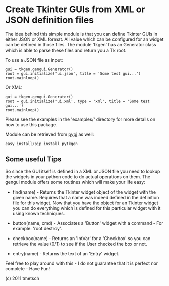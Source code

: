
Create Tkinter GUIs from XML or JSON definition files
=====================================================

The idea behind this simple module is that you can define Tkinter GUIs in
either JSON or XML format. All value which can be configured for an widget can
be defined in those files. The module 'tkgen' has an Generator class which is
able to parse these files and return you a Tk root.

To use a JSON file as input:

    gui = tkgen.gengui.Generator()
    root = gui.initialize('ui.json', title = 'Some test gui...')
    root.mainloop()

Or XML:

    gui = tkgen.gengui.Generator()
    root = gui.initialize('ui.xml', type = 'xml', title = 'Some test gui...')
    root.mainloop()

Please see the examples in the 'examples/' directory for more details on how to
use this package.

Module can be retrieved from [pypi](http://pypi.python.org/pypi/pytkgen/) as 
well:

    easy_install/pip install pytkgen

Some useful Tips
----------------

So since the GUI itself is defined in a XML or JSON file you need to lookup the
widgets in your python code to do actual operations on them. The gengui module
offers some routines which will make your life easy:

  * find(name) - Returns the Tkinter widget object of the widget with the given
    name. Requires that a name was indeed defined in the definition file for
    this widget. Now that you have the object for an Tkinter widget you can do
    everything which is defined for this particular widget with it using known
    techniques.
    
  * button(name, cmd) - Associates a 'Button' widget with a command - For
    example: 'root.destroy'.
    
  * checkbox(name) - Returns an 'IntVar' for a 'Checkbox' so you can retrieve
    the value (0/1) to see if the User checked the box or not.
    
  * entry(name) - Returns the text of an 'Entry' widget.

Feel free to play around with this - I do not guarantee that it is perfect nor
complete - Have Fun!

(c) 2011 tmetsch
